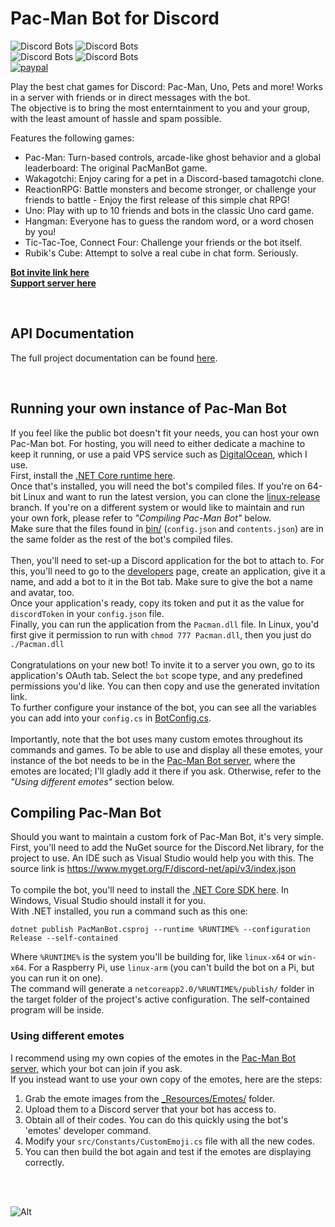 # Pac-Man Bot for Discord

![Discord Bots](https://discordbots.org/api/widget/status/398127484983443468.svg) ![Discord Bots](https://discordbots.org/api/widget/servers/398127484983443468.svg?noavatar=true)  
![Discord Bots](https://discordbots.org/api/widget/lib/398127484983443468.svg?noavatar=true) ![Discord Bots](https://discordbots.org/api/widget/owner/398127484983443468.svg?noavatar=true)  
[![paypal](https://img.shields.io/badge/Donate-PayPal-green.svg)](http://paypal.me/samrux)  

Play the best chat games for Discord: Pac-Man, Uno, Pets and more! Works in a server with friends or in direct messages with the bot.  
The objective is to bring the most enterntainment to you and your group, with the least amount of hassle and spam possible.

Features the following games:  
* Pac-Man: Turn-based controls, arcade-like ghost behavior and a global leaderboard: The original PacManBot game.
* Wakagotchi: Enjoy caring for a pet in a Discord-based tamagotchi clone.  
* ReactionRPG: Battle monsters and become stronger, or challenge your friends to battle - Enjoy the first release of this simple chat RPG!  
* Uno: Play with up to 10 friends and bots in the classic Uno card game.  
* Hangman: Everyone has to guess the random word, or a word chosen by you!
* Tic-Tac-Toe, Connect Four: Challenge your friends or the bot itself.  
* Rubik's Cube: Attempt to solve a real cube in chat form. Seriously.

[**Bot invite link here**](http://bit.ly/pacman-bot)  
[**Support server here**](https://discord.gg/hGHnfda)  

&nbsp;

## API Documentation

The full project documentation can be found [here](https://rawgit.com/Samrux/Pac-Man-Bot/master/_site/api/index.html).

&nbsp;

## Running your own instance of Pac-Man Bot

If you feel like the public bot doesn't fit your needs, you can host your own Pac-Man bot. For hosting, you will need to either dedicate a machine to keep it running, or use a paid VPS service such as [DigitalOcean](https://m.do.co/c/7cbf69c956b7), which I use.  
First, install the [.NET Core runtime here](https://www.microsoft.com/net/download).  
Once that's installed, you will need the bot's compiled files. If you're on 64-bit Linux and want to run the latest version, you can clone the [linux-release](https://github.com/Samrux/Pac-Man-Bot/tree/linux-release) branch. If you're on a different system or would like to maintain and run your own fork, please refer to *"Compiling Pac-Man Bot"* below.  
Make sure that the files found in [bin/](https://github.com/Samrux/Pac-Man-Bot/tree/master/bin) (`config.json` and `contents.json`) are in the same folder as the rest of the bot's compiled files.  
&nbsp;  
Then, you'll need to set-up a Discord application for the bot to attach to. For this, you'll need to go to the [developers](https://discordapp.com/developers/applications/) page, create an application, give it a name, and add a bot to it in the Bot tab. Make sure to give the bot a name and avatar, too.  
Once your application's ready, copy its token and put it as the value for `discordToken` in your `config.json` file.  
Finally, you can run the application from the `Pacman.dll` file. In Linux, you'd first give it permission to run with `chmod 777 Pacman.dll`, then you just do `./Pacman.dll`  
&nbsp;  
Congratulations on your new bot! To invite it to a server you own, go to its application's OAuth tab. Select the `bot` scope type, and any predefined permissions you'd like. You can then copy and use the generated invitation link.  
To further configure your instance of the bot, you can see all the variables you can add into your `config.cs` in [BotConfig.cs](https://github.com/Samrux/Pac-Man-Bot/blob/master/src/BotConfig.cs).  
&nbsp;  
Importantly, note that the bot uses many custom emotes throughout its commands and games. To be able to use and display all these emotes, your instance of the bot needs to be in the [Pac-Man Bot server](https://discord.gg/hGHnfda), where the emotes are located; I'll gladly add it there if you ask. Otherwise, refer to the *"Using different emotes"* section below.  

## Compiling Pac-Man Bot

Should you want to maintain a custom fork of Pac-Man Bot, it's very simple.  
First, you'll need to add the NuGet source for the Discord.Net library, for the project to use. An IDE such as Visual Studio would help you with this. The source link is https://www.myget.org/F/discord-net/api/v3/index.json   
&nbsp;  
To compile the bot, you'll need to install the [.NET Core SDK here](https://www.microsoft.com/net/download). In Windows, Visual Studio should install it for you.  
With .NET installed, you run a command such as this one:  

    dotnet publish PacManBot.csproj --runtime %RUNTIME% --configuration Release --self-contained

Where `%RUNTIME%` is the system you'll be building for, like `linux-x64` or `win-x64`. For a Raspberry Pi, use `linux-arm` (you can't build the bot on a Pi, but you can run it on one).  
The command will generate a `netcoreapp2.0/%RUNTIME%/publish/` folder in the target folder of the project's active configuration. The self-contained program will be inside.  


### Using different emotes

I recommend using my own copies of the emotes in the [Pac-Man Bot server](https://discord.gg/hGHnfda), which your bot can join if you ask.  
If you instead want to use your own copy of the emotes, here are the steps:

1. Grab the emote images from the [_Resources/Emotes/](https://github.com/Samrux/Pac-Man-Bot/tree/master/_Resources/Emotes) folder.  
2. Upload them to a Discord server that your bot has access to.  
3. Obtain all of their codes. You can do this quickly using the bot's 'emotes' developer command.
4. Modify your `src/Constants/CustomEmoji.cs` file with all the new codes.  
5. You can then build the bot again and test if the emotes are displaying correctly.

&nbsp;  
&nbsp;  

![Alt](https://raw.githubusercontent.com/Samrux/Pac-Man-Bot/master/_Resources/Avatar.png)
